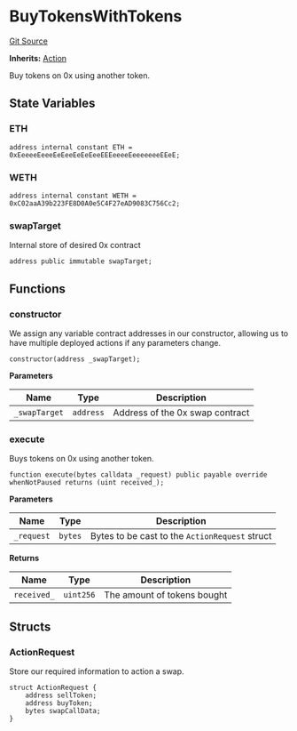# BuyTokensWithTokens
[Git Source](https://github.com/FloorDAO/floor-v2/blob/fce0c6edadd90eef36eb24d13cfb5b386eeb9d00/src/contracts/actions/0x/BuyTokensWithTokens.sol)

**Inherits:**
[Action](/src/contracts/actions/Action.sol/contract.Action.md)

Buy tokens on 0x using another token.


## State Variables
### ETH

```solidity
address internal constant ETH = 0xEeeeeEeeeEeEeeEeEeEeeEEEeeeeEeeeeeeeEEeE;
```


### WETH

```solidity
address internal constant WETH = 0xC02aaA39b223FE8D0A0e5C4F27eAD9083C756Cc2;
```


### swapTarget
Internal store of desired 0x contract


```solidity
address public immutable swapTarget;
```


## Functions
### constructor

We assign any variable contract addresses in our constructor, allowing us
to have multiple deployed actions if any parameters change.


```solidity
constructor(address _swapTarget);
```
**Parameters**

|Name|Type|Description|
|----|----|-----------|
|`_swapTarget`|`address`|Address of the 0x swap contract|


### execute

Buys tokens on 0x using another token.


```solidity
function execute(bytes calldata _request) public payable override whenNotPaused returns (uint received_);
```
**Parameters**

|Name|Type|Description|
|----|----|-----------|
|`_request`|`bytes`|Bytes to be cast to the `ActionRequest` struct|

**Returns**

|Name|Type|Description|
|----|----|-----------|
|`received_`|`uint256`|The amount of tokens bought|


## Structs
### ActionRequest
Store our required information to action a swap.


```solidity
struct ActionRequest {
    address sellToken;
    address buyToken;
    bytes swapCallData;
}
```

